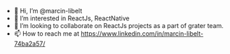 - 👋 Hi, I’m @marcin-libelt
- 👀 I’m interested in ReactJs, ReactNative
- 💞️ I’m looking to collaborate on ReactJs projects as a part of grater team.
- 📫 How to reach me at https://www.linkedin.com/in/marcin-libelt-74ba2a57/

<!---
marcin-libelt/marcin-libelt is a ✨ special ✨ repository because its `README.md` (this file) appears on your GitHub profile.
You can click the Preview link to take a look at your changes.
--->
